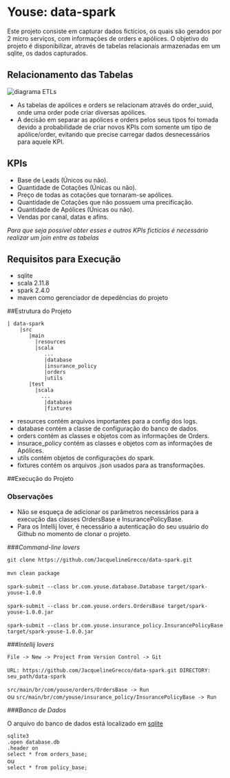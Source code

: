 # Youse: data-spark

Este projeto consiste em capturar dados fictícios, os quais são gerados por 2 micro serviços, com informações de orders e apólices. O objetivo do projeto é disponibilizar, através de tabelas relacionais armazenadas em um sqlite, os dados capturados.

## Relacionamento das Tabelas 

![diagrama ETLs](https://user-images.githubusercontent.com/22913973/59210246-8cc1d280-8b83-11e9-99fd-182cca07837b.png)

- As tabelas de apólices e orders se relacionam através do order_uuid, onde uma order pode criar diversas apólices. 
- A decisão em separar as apólices e orders pelos seus tipos foi tomada devido a probabilidade de criar novos KPIs com somente um tipo de apólice/order, evitando que precise carregar dados desnecessários para aquele KPI.

## KPIs 

- Base de Leads (Únicos ou não).
- Quantidade de Cotações (Únicas ou não).
- Preço de todas as cotações que tornaram-se apólices. 
- Quantidade de Cotações que não possuem uma precificação.
- Quantidade de Apólices (Únicas ou não).
- Vendas por canal, datas e afins.

_Para que seja possível obter esses e outros KPIs fictícios é necessário realizar um join entre as tabelas_

## Requisitos para Execução 

- sqlite
- scala 2.11.8
- spark 2.4.0
- maven como gerenciador de depedências do projeto

##Estrutura do Projeto 
```
| data-spark
    |src
       |main
         |resources 
         |scala 
            ...
            |database
            |insurance_policy
            |orders
            |utils
       |test
         |scala
           ...
            |database     
            |fixtures
```

- resources contém arquivos importantes para a config dos logs. 
- database  contém a classe de configuração do banco de dados. 
- orders    contém as classes e objetos com as informações de Orders.
- insurace_policy contém as classes e objetos com as informações de Apólices.
- utils contém objetos de configurações do spark. 
- fixtures contém os arquivos .json usados para as transformações. 
 
##Execução do Projeto

### Observações 

- Não se esqueça de adicionar os parâmetros necessários para a execução das classes OrdersBase e InsurancePolicyBase.
- Para os Intellij lover, é necessário a autenticação do seu usuário do Github no momento de clonar o projeto. 

###_Command-line lovers_

```git clone https://github.com/JacquelineGrecco/data-spark.git```
<br><br>
```mvn clean package``` 
<br><br>
```spark-submit --class br.com.youse.database.Database target/spark-youse-1.0.0``` 
<br><br>
 ```spark-submit --class br.com.youse.orders.OrdersBase target/spark-youse-1.0.0.jar```
 <br><br> 
 ```spark-submit --class br.com.youse.insurance_policy.InsurancePolicyBase target/spark-youse-1.0.0.jar```
 
 ###_Intellij lovers_ 
 
```File -> New -> Project From Version Control -> Git```
<br><br>
```URL: https://github.com/JacquelineGrecco/data-spark.git DIRECTORY: seu_path/data-spark``` 
<br><br> 
```src/main/br/com/youse/orders/OrdersBase -> Run```
<br>ou
```src/main/br/com/youse/insurance_policy/InsurancePolicyBase -> Run```
   
###_Banco de Dados_ 

O arquivo do banco de dados está localizado em [sqlite](database.db)

```sqlite3 ```
<br>
```.open database.db```
<br>
 ```.header on```
<br>
 ```select * from orders_base;```
 <br>ou  
 ```select * from policy_base;```